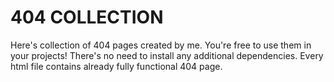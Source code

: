 # 404 COLLECTION

Here's collection of 404 pages created by me.
You're free to use them in your projects!
There's no need to install any additional dependencies.
Every html file contains already fully functional 404 page.
